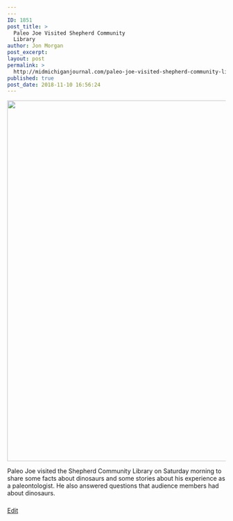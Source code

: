 ```yaml
---
---
ID: 1851
post_title: >
  Paleo Joe Visited Shepherd Community
  Library
author: Jon Morgan
post_excerpt:
layout: post
permalink: >
  http://midmichiganjournal.com/paleo-joe-visited-shepherd-community-library
published: true
post_date: 2018-11-10 16:56:24
---
```

<img title="" src="http://midmichiganjournal.com/wp-content/uploads/2018/11/null.jpeg" alt="" width="624" height="832" />

Paleo Joe visited the Shepherd Community Library on Saturday morning to share some facts about dinosaurs and some stories about his experience as a paleontologist. He also answered questions that audience members had about dinosaurs.
<h3></h3>
<a href="https://docs.google.com/document/d/1ldE256_qkdzs1HsML3Jp9WwOsybZ09bwuxh8MGx7K7I/edit?usp=sharing">Edit</a>